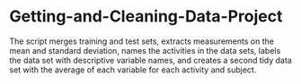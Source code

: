 Getting-and-Cleaning-Data-Project
=================================
The script merges training and test sets, extracts measurements on the mean and standard deviation, names the activities in the data sets, labels the data set with descriptive variable names, and creates a second tidy data set with the average of each variable for each activity and subject.
